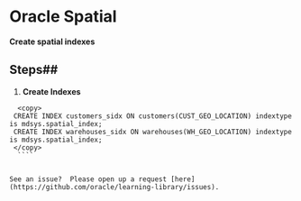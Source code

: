 
# Oracle Spatial  

**Create spatial indexes**

## Steps##

   1. **Create Indexes**
   
  ````
    <copy>
   CREATE INDEX customers_sidx ON customers(CUST_GEO_LOCATION) indextype is mdsys.spatial_index; 
   CREATE INDEX warehouses_sidx ON warehouses(WH_GEO_LOCATION) indextype is mdsys.spatial_index;  
   </copy>
    ````


See an issue?  Please open up a request [here](https://github.com/oracle/learning-library/issues).